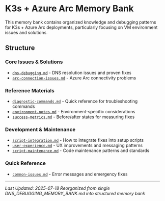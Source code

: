 # K3s + Azure Arc Memory Bank

This memory bank contains organized knowledge and debugging patterns for K3s + Azure Arc deployments, particularly focusing on VM environment issues and solutions.

## Structure

### Core Issues & Solutions
- [`dns-debugging.md`](dns-debugging.md) - DNS resolution issues and proven fixes
- [`arc-connection-issues.md`](arc-connection-issues.md) - Azure Arc connectivity problems

### Reference Materials  
- [`diagnostic-commands.md`](diagnostic-commands.md) - Quick reference for troubleshooting commands
- [`environment-notes.md`](environment-notes.md) - Environment-specific considerations
- [`success-metrics.md`](success-metrics.md) - Before/after states for measuring fixes

### Development & Maintenance
- [`script-integration.md`](script-integration.md) - How to integrate fixes into setup scripts
- [`user-experience.md`](user-experience.md) - UX improvements and messaging patterns
- [`script-maintenance.md`](script-maintenance.md) - Code maintenance patterns and standards

### Quick Reference
- [`common-issues.md`](common-issues.md) - Error messages and emergency fixes

---

*Last Updated: 2025-07-18*
*Reorganized from single DNS_DEBUGGING_MEMORY_BANK.md into structured memory bank*